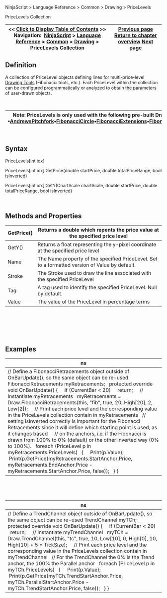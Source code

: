 ﻿


NinjaScript \> Language Reference \> Common \> Drawing \> PriceLevels






















PriceLevels Collection







| \<\< [Click to Display Table of Contents](pricelevels.md) \>\> **Navigation:**     [NinjaScript](ninjascript.md) \> [Language Reference](language_reference_wip.md) \> [Common](common.md) \> [Drawing](drawing.md) \> PriceLevels Collection | [Previous page](idrawingtool.md) [Return to chapter overview](drawing.md) [Next page](removedrawobject.md) |
| --- | --- |











## Definition


A collection of PriceLevel objects defining lines for multi\-price\-level [Drawing Tools](drawing.md) (Fibonacci tools, etc.). Each PriceLevel within the collection can be configured programmatically or analyzed to obtain the parameters of user\-drawn objects.


 




| Note: PriceLevels is only used with the following pre\-built Drawing Tools, but it can be used with custom Drawing Tools, as well:   •[AndrewsPitchfork](draw_andrewspitchfork.md)•[FibonacciCircle](draw_fibonaccicircle.md)•[FibonacciExtensions](draw_fibonacciextensions.md)•[FibonacciRetracements](draw_fibonacciretracements.md)•[FibonacciTimeExtensions](draw_fibonaccitimeextensions.md)•[GannFan](draw_gannfan.md)•[TrendChannel](draw_trendchannel.md) |
| --- |



 


## Syntax


PriceLevels\[int idx]  

PriceLevels\[int idx].GetPrice(double startPrice, double totalPriceRange, bool isInverted)  

PriceLevels\[int idx].GetY(ChartScale chartScale, double startPrice, double totalPriceRange, bool isInverted)


 


## Methods and Properties




| GetPrice() | Returns a double which repents the price value at the specified price level |
| --- | --- |
| GetY() | Returns a float representing the y\-pixel coordinate at the specified price level |
| Name | The Name property of the specified PriceLevel. Set to a formatted version of Value by default. |
| Stroke | The Stroke used to draw the line associated with the specified PriceLevel |
| Tag | A tag used to identify the specified PriceLevel. Null by default. |
| Value | The value of the PriceLevel in percentage terms |



 


 


 


## Examples




| ns |
| --- |
| // Define a FibonacciRetracements object outside of OnBarUpdate(), so the same object can be re\-used FibonacciRetracements myRetracements;   protected override void OnBarUpdate() {      if (CurrentBar \< 20)      return;      // Instantiate myRetracements    myRetracements \= Draw.FibonacciRetracements(this, "fib", true, 20, High\[20], 2, Low\[2]);      // Print each price level and the corresponding value in the PriceLevels collection contain in myRetracements    // setting isInverted correctly is important for the Fibonacci Retracements since it will define which starting point is used, as it changes based     // on the anchors, i.e. if the Fibonacci is drawn from 100% to 0% (default) or the other inverted way (0% to 100%).    foreach (PriceLevel p in myRetracements.PriceLevels)    {      Print(p.Value);       Print(p.GetPrice(myRetracements.StartAnchor.Price, myRetracements.EndAnchor.Price \- myRetracements.StartAnchor.Price, false));    } } |



 


 




| ns |
| --- |
| // Define a TrendChannel object outside of OnBarUpdate(), so the same object can be re\-used TrendChannel myTCh;   protected override void OnBarUpdate() {      if (CurrentBar \< 20)      return;      // Instantiate myTrendChannel    myTCh \= Draw.TrendChannel(this, "tc", true, 10, Low\[10], 0, High\[0], 10, High\[10] \+ 5 \* TickSize);      // Print each price level and the corresponding value in the PriceLevels collection contain in myTrendChannel    // For the TrendChannel the 0% is the Trend anchor, the 100% the Parallel anchor    foreach (PriceLevel p in myTCh.PriceLevels)    {      Print(p.Value);       Print(p.GetPrice(myTCh.TrendStartAnchor.Price, myTCh.ParallelStartAnchor.Price \- myTCh.TrendStartAnchor.Price, false));    } } |









